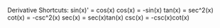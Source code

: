 Derivative Shortcuts:
sin(x)' = cos(x)
cos(x) = -sin(x)
tan(x) = sec^2(x)
cot(x) = -csc^2(x)
sec(x) = sec(x)tan(x)
csc(x) = -csc(x)cot(x)
